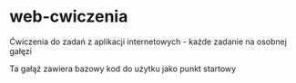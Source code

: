 # web-cwiczenia
Ćwiczenia do zadań z aplikacji internetowych - każde zadanie na osobnej gałęzi

Ta gałąź zawiera bazowy kod do użytku jako punkt startowy
